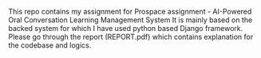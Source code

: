 This repo contains my assignment for Prospace assignment - AI-Powered Oral Conversation Learning Management System
It is mainly based on the backed system for which I have used python based Django framework.
Please go through the report (REPORT.pdf) which contains explanation for the codebase and logics.

